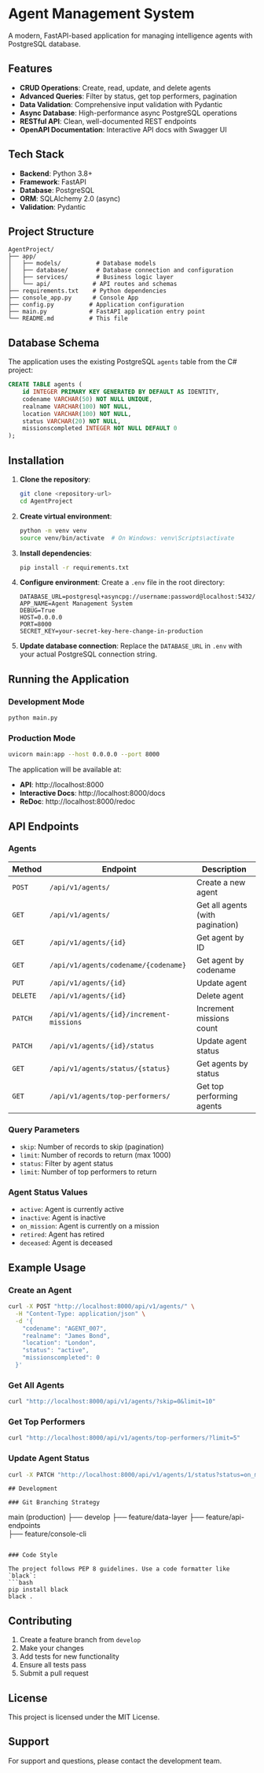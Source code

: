 # Agent Management System

A modern, FastAPI-based application for managing intelligence agents with PostgreSQL database.

## Features

- **CRUD Operations**: Create, read, update, and delete agents
- **Advanced Queries**: Filter by status, get top performers, pagination
- **Data Validation**: Comprehensive input validation with Pydantic
- **Async Database**: High-performance async PostgreSQL operations
- **RESTful API**: Clean, well-documented REST endpoints
- **OpenAPI Documentation**: Interactive API docs with Swagger UI

## Tech Stack

- **Backend**: Python 3.8+
- **Framework**: FastAPI
- **Database**: PostgreSQL
- **ORM**: SQLAlchemy 2.0 (async)
- **Validation**: Pydantic

## Project Structure

```
AgentProject/
├── app/
│   ├── models/          # Database models
│   ├── database/        # Database connection and configuration
│   ├── services/        # Business logic layer
│   └── api/            # API routes and schemas
├── requirements.txt    # Python dependencies
├── console_app.py      # Console App
├── config.py          # Application configuration
├── main.py            # FastAPI application entry point
└── README.md          # This file
```

## Database Schema

The application uses the existing PostgreSQL `agents` table from the C# project:

```sql
CREATE TABLE agents (
    id INTEGER PRIMARY KEY GENERATED BY DEFAULT AS IDENTITY,
    codename VARCHAR(50) NOT NULL UNIQUE,
    realname VARCHAR(100) NOT NULL,
    location VARCHAR(100) NOT NULL,
    status VARCHAR(20) NOT NULL,
    missionscompleted INTEGER NOT NULL DEFAULT 0
);
```

## Installation

1. **Clone the repository**:
   ```bash
   git clone <repository-url>
   cd AgentProject
   ```

2. **Create virtual environment**:
   ```bash
   python -m venv venv
   source venv/bin/activate  # On Windows: venv\Scripts\activate
   ```

3. **Install dependencies**:
   ```bash
   pip install -r requirements.txt
   ```

4. **Configure environment**:
   Create a `.env` file in the root directory:
   ```env
   DATABASE_URL=postgresql+asyncpg://username:password@localhost:5432/Agents_DB
   APP_NAME=Agent Management System
   DEBUG=True
   HOST=0.0.0.0
   PORT=8000
   SECRET_KEY=your-secret-key-here-change-in-production
   ```

5. **Update database connection**:
   Replace the `DATABASE_URL` in `.env` with your actual PostgreSQL connection string.

## Running the Application

### Development Mode
```bash
python main.py
```

### Production Mode
```bash
uvicorn main:app --host 0.0.0.0 --port 8000
```

The application will be available at:
- **API**: http://localhost:8000
- **Interactive Docs**: http://localhost:8000/docs
- **ReDoc**: http://localhost:8000/redoc

## API Endpoints

### Agents

| Method | Endpoint | Description |
|--------|----------|-------------|
| `POST` | `/api/v1/agents/` | Create a new agent |
| `GET` | `/api/v1/agents/` | Get all agents (with pagination) |
| `GET` | `/api/v1/agents/{id}` | Get agent by ID |
| `GET` | `/api/v1/agents/codename/{codename}` | Get agent by codename |
| `PUT` | `/api/v1/agents/{id}` | Update agent |
| `DELETE` | `/api/v1/agents/{id}` | Delete agent |
| `PATCH` | `/api/v1/agents/{id}/increment-missions` | Increment missions count |
| `PATCH` | `/api/v1/agents/{id}/status` | Update agent status |
| `GET` | `/api/v1/agents/status/{status}` | Get agents by status |
| `GET` | `/api/v1/agents/top-performers/` | Get top performing agents |

### Query Parameters

- `skip`: Number of records to skip (pagination)
- `limit`: Number of records to return (max 1000)
- `status`: Filter by agent status
- `limit`: Number of top performers to return

### Agent Status Values

- `active`: Agent is currently active
- `inactive`: Agent is inactive
- `on_mission`: Agent is currently on a mission
- `retired`: Agent has retired
- `deceased`: Agent is deceased

## Example Usage

### Create an Agent
```bash
curl -X POST "http://localhost:8000/api/v1/agents/" \
  -H "Content-Type: application/json" \
  -d '{
    "codename": "AGENT_007",
    "realname": "James Bond",
    "location": "London",
    "status": "active",
    "missionscompleted": 0
  }'
```

### Get All Agents
```bash
curl "http://localhost:8000/api/v1/agents/?skip=0&limit=10"
```

### Get Top Performers
```bash
curl "http://localhost:8000/api/v1/agents/top-performers/?limit=5"
```

### Update Agent Status
```bash
curl -X PATCH "http://localhost:8000/api/v1/agents/1/status?status=on_mission"
```
```
## Development

### Git Branching Strategy

```
main (production)
├── develop 
├── feature/data-layer
├── feature/api-endpoints  
├── feature/console-cli
```

### Code Style

The project follows PEP 8 guidelines. Use a code formatter like `black`:
```bash
pip install black
black .
```

## Contributing

1. Create a feature branch from `develop`
2. Make your changes
3. Add tests for new functionality
4. Ensure all tests pass
5. Submit a pull request

## License

This project is licensed under the MIT License.

## Support

For support and questions, please contact the development team. 